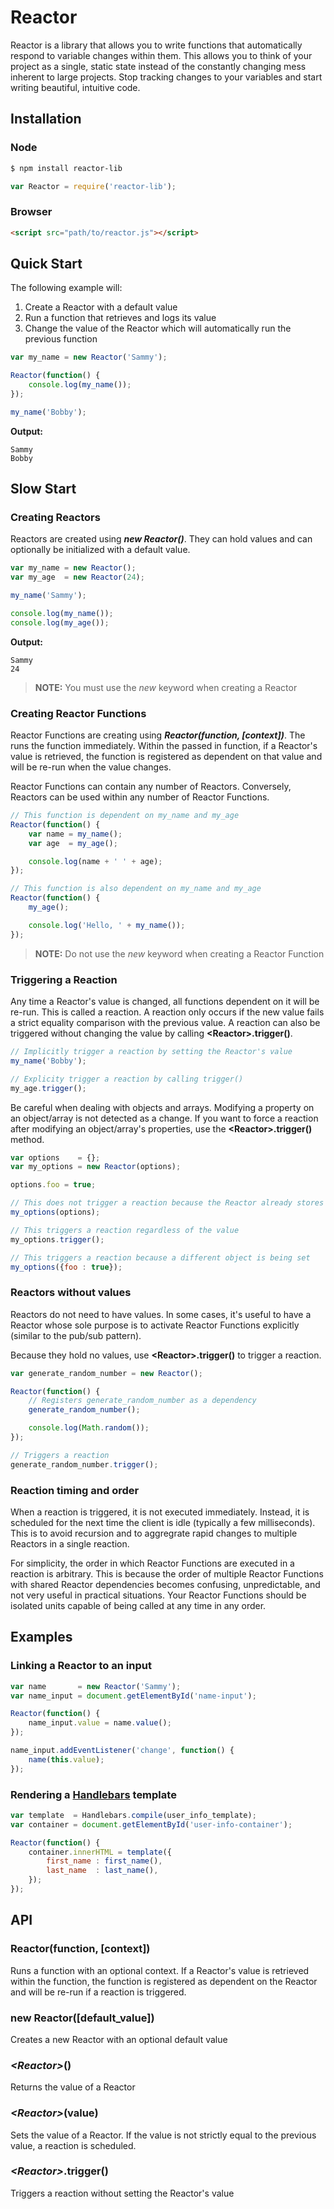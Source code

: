 # Reactor

Reactor is a library that allows you to write functions that automatically respond to variable changes within them. This allows you to think of your project as a single, static state instead of the constantly changing mess inherent to large projects. Stop tracking changes to your variables and start writing beautiful, intuitive code.


## Installation

### Node

```bash
$ npm install reactor-lib
```

```javascript
var Reactor = require('reactor-lib');
```

### Browser

```html
<script src="path/to/reactor.js"></script>
```

## Quick Start

The following example will:

1. Create a Reactor with a default value
2. Run a function that retrieves and logs its value
3. Change the value of the Reactor which will automatically run the previous function

```javascript
var my_name = new Reactor('Sammy');

Reactor(function() {
	console.log(my_name());
});

my_name('Bobby');
```

**Output:**
```
Sammy
Bobby
```

## Slow Start

### Creating Reactors

Reactors are created using ***new Reactor()***. They can hold values and can optionally be initialized with a default value.

```javascript
var my_name = new Reactor();
var my_age  = new Reactor(24);

my_name('Sammy');

console.log(my_name());
console.log(my_age());
```

**Output:**
```
Sammy
24
```

> **NOTE:** You must use the *new* keyword when creating a Reactor


### Creating Reactor Functions

Reactor Functions are creating using ***Reactor(function, [context])***. The runs the function immediately. Within the passed in function, if a Reactor's value is retrieved, the function is registered as dependent on that value and will be re-run when the value changes.

Reactor Functions can contain any number of Reactors. Conversely, Reactors can be used within any number of Reactor Functions.

```javascript
// This function is dependent on my_name and my_age
Reactor(function() {
	var name = my_name();
	var age  = my_age();

	console.log(name + ' ' + age);
});

// This function is also dependent on my_name and my_age
Reactor(function() {
	my_age();

	console.log('Hello, ' + my_name());
});
```

> **NOTE:** Do not use the *new* keyword when creating a Reactor Function


### Triggering a Reaction

Any time a Reactor's value is changed, all functions dependent on it will be re-run. This is called a reaction. A reaction only occurs if the new value fails a strict equality comparison with the previous value. A reaction can also be triggered without changing the value by calling **&lt;Reactor&gt;.trigger()**.

```javascript
// Implicitly trigger a reaction by setting the Reactor's value
my_name('Bobby');

// Explicity trigger a reaction by calling trigger()
my_age.trigger();
```

Be careful when dealing with objects and arrays. Modifying a property on an object/array is not detected as a change. If you want to force a reaction after modifying an object/array's properties, use the **&lt;Reactor&gt;.trigger()** method.

```javascript
var options    = {};
var my_options = new Reactor(options);

options.foo = true;

// This does not trigger a reaction because the Reactor already stores a reference to options
my_options(options);

// This triggers a reaction regardless of the value
my_options.trigger();

// This triggers a reaction because a different object is being set
my_options({foo : true});
```


### Reactors without values

Reactors do not need to have values. In some cases, it's useful to have a Reactor whose sole purpose is to activate Reactor Functions explicitly (similar to the pub/sub pattern).

Because they hold no values, use **&lt;Reactor&gt;.trigger()** to trigger a reaction.

```javascript
var generate_random_number = new Reactor();

Reactor(function() {
	// Registers generate_random_number as a dependency
	generate_random_number();

	console.log(Math.random());
});

// Triggers a reaction
generate_random_number.trigger();
```


### Reaction timing and order

When a reaction is triggered, it is not executed immediately. Instead, it is scheduled for the next time the client is idle (typically a few milliseconds). This is to avoid recursion and to aggregrate rapid changes to multiple Reactors in a single reaction.

For simplicity, the order in which Reactor Functions are executed in a reaction is arbitrary. This is because the order of multiple Reactor Functions with shared Reactor dependencies becomes confusing, unpredictable, and not very useful in practical situations. Your Reactor Functions should be isolated units capable of being called at any time in any order.


## Examples

### Linking a Reactor to an input

```javascript
var name       = new Reactor('Sammy');
var name_input = document.getElementById('name-input');

Reactor(function() {
	name_input.value = name.value();
});

name_input.addEventListener('change', function() {
	name(this.value);
});
```

### Rendering a [Handlebars](http://handlebarsjs.com/) template

```javascript
var template  = Handlebars.compile(user_info_template);
var container = document.getElementById('user-info-container');

Reactor(function() {
	container.innerHTML = template({
		first_name : first_name(),
		last_name  : last_name(),
	});
});
```


## API

### Reactor(function, [context])

Runs a function with an optional context. If a Reactor's value is retrieved within the function, the function is registered as dependent on the Reactor and will be re-run if a reaction is triggered.

### new Reactor([default_value])

Creates a new Reactor with an optional default value

### *&lt;Reactor&gt;*()

Returns the value of a Reactor

### *&lt;Reactor&gt;*(value)

Sets the value of a Reactor. If the value is not strictly equal to the previous value, a reaction is scheduled.

### *&lt;Reactor&gt;*.trigger()

Triggers a reaction without setting the Reactor's value
